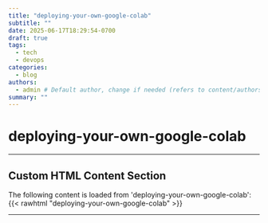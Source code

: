 ```yaml
---
title: "deploying-your-own-google-colab"
subtitle: ""
date: 2025-06-17T18:29:54-0700
draft: true 
tags:
  - tech
  - devops
categories:
  - blog
authors:
  - admin # Default author, change if needed (refers to content/authors/admin/_index.md)
summary: ""
---
```


# deploying-your-own-google-colab



---
## Custom HTML Content Section

The following content is loaded from 'deploying-your-own-google-colab':
{{< rawhtml "deploying-your-own-google-colab" >}}

---

